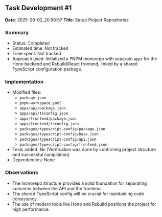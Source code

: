 ## Task Development #1
**Date**: 2025-08-02_20:58:57
**Title**: Setup Project Repositories

### Summary
- Status: Completed
- Estimated time: Not tracked
- Time spent: Not tracked
- Approach used: Initialized a PNPM monorepo with separate `apps` for the Hono backend and Rsbuild/React frontend, linked by a shared TypeScript configuration package.

### Implementation
- Modified files: 
  - `package.json`
  - `pnpm-workspace.yaml`
  - `apps/api/package.json`
  - `apps/api/tsconfig.json`
  - `apps/frontend/package.json`
  - `apps/frontend/tsconfig.json`
  - `packages/typescript-config/package.json`
  - `packages/typescript-config/base.json`
  - `packages/typescript-config/api.json`
  - `packages/typescript-config/frontend.json`
- Tests added: No (Verification was done by confirming project structure and successful compilation).
- Dependencies: None

### Observations
- The monorepo structure provides a solid foundation for separating concerns between the API and the frontend.
- The shared TypeScript config will be crucial for maintaining code consistency.
- The use of modern tools like Hono and Rsbuild positions the project for high performance.
